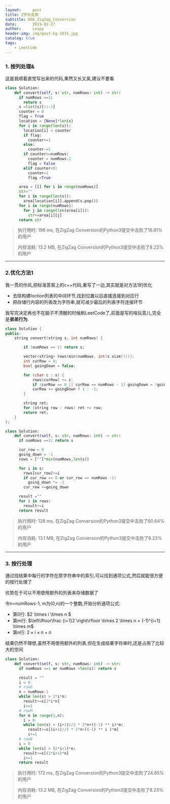 ```yaml
---
layout:     post
title: Z字形变换
subtitle: 006_ZigZag_Conversion
date:       2019-02-27
author:     Loopy
header-img: img/post-bg-2015.jpg
catalog: true
tags:
    - LeetCode
---
```


### 1. 按列处理&

  这是我顺着直觉写出来的代码,果然又长又臭,建议不要看

  ```python
  class Solution:
      def convert(self, s: str, numRows: int) -> str:
        if numRows ==1:
          return s
        s =list(s)[::-1]
        counter = 0
        flag = True
        location = [None]*len(s)
        for i in range(len(s)):
          location[i] = counter
          if flag:
            counter+=1
          else:
            counter-=1
          if counter>=numRows:
            counter = numRows-2
            flag = False
          elif counter<0:
            counter=1
            flag =True

        area = [[] for i in range(numRows)]
        str=""
        for i in range(len(s)):
          area[location[i]].append(s.pop())
        for i in range(numRows):
          for j in range(len(area[i])):
            str+=area[i][j]
        return str
  ```
  >执行用时: 196 ms, 在ZigZag Conversion的Python3提交中击败了16.91% 的用户
  >
  >内存消耗: 13.2 MB, 在ZigZag Conversion的Python3提交中击败了8.23% 的用户

  ---
### 2.优化方法1

  我一贯的作风,把标准答案上的c++代码,重写了一边,其实就是对方法1的优化

  - 去除构建loction列表的中间环节,找到位置以后直接连接到对应行
  - 把存储行内容的列表改为字符串,就可减少最后的列表字符连接环节

我写完决定再也不在脑子不清醒的时候刷LeetCode了,前面是写的啥玩意儿,完全是**弟弟行为**.
  ```c++
  class Solution {
  public:
      string convert(string s, int numRows) {

          if (numRows == 1) return s;

          vector<string> rows(min(numRows, int(s.size())));
          int curRow = 0;
          bool goingDown = false;

          for (char c : s) {
              rows[curRow] += c;
              if (curRow == 0 || curRow == numRows - 1) goingDown = !goingDown;
              curRow += goingDown ? 1 : -1;
          }

          string ret;
          for (string row : rows) ret += row;
          return ret;
      }
  };
  ```

  ```python
  class Solution:
      def convert(self, s: str, numRows: int) -> str:
        if numRows ==1: return s

        cur_row = 0
        going_down = -1
        rows = [""]*min(numRows,len(s))

        for i in s:
          rows[cur_row]+=i
          if cur_row == 0 or cur_row == numRows -1:
            going_down *= -1
          cur_row +=going_down

        result =""
        for i in rows:
          result+=i
        return result
```
>执行用时: 128 ms, 在ZigZag Conversion的Python3提交中击败了60.64% 的用户
>
>内存消耗: 13.1 MB, 在ZigZag Conversion的Python3提交中击败了8.23% 的用户

---
### 3. 按行处理

通过找结果中每行的字符在原字符串中的索引,可以找到通项公式,然后就能很方便的按行处理了

优势在于可以不用使用额外的列表来存储数据了

<script type="text/javascript"  
   src="http://cdn.mathjax.org/mathjax/latest/MathJax.js?config=TeX-AMS-MML_HTMLorMML"></script>  

令n=numRows-1, m为(0,n)的一个整数,开始分析通项公式:
- 第0行: $2 \times i \times n $
- 第m行: $\left\lfloor\frac {i+1}2 \right\rfloor \times 2 \times n + (-1)^{i+1} \times m$
- 第n行: $2 \times i \times n + n$

结果仍然不理想,虽然不用使用额外的列表,但在生成结果字符串时,还是占用了比较大的空间

```python
class Solution:
    def convert(self, s: str, numRows: int) -> str:
      if numRows ==1 or numRows >len(s): return s

      result = ""
      i = 0
      # row0
      n = numRows-1
      while len(s) > 2*i*n:
        result+=s[2*i*n]
        i+=1
      # rowM
      for m in range(1,n):
        i = 0
        while len(s) > (i+1)//2 * 2*n+((-1) ** i)*m:
          result+=s[(i+1)//2 * 2*n+((-1) ** i )*m]
          i+=1
      # rowN
      i = 0
      while len(s) > (2*i+1)*n:
        result+=s[(2*i+1)*n]
        i+=1
      return result
```
>执行用时: 172 ms, 在ZigZag Conversion的Python3提交中击败了24.85% 的用户
>
>内存消耗: 13.2 MB, 在ZigZag Conversion的Python3提交中击败了8.23% 的用户
